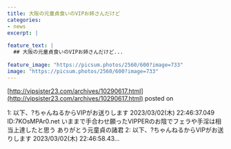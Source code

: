 ```yaml
---
title: 大阪の元童貞食いのVIPお姉さんだけど
categories:
- news
excerpt: |
  
feature_text: |
  ## 大阪の元童貞食いのVIPお姉さんだけど...
  
feature_image: "https://picsum.photos/2560/600?image=733"
image: "https://picsum.photos/2560/600?image=733"
---
```


[http://vipsister23.com/archives/10290617.html](http://vipsister23.com/archives/10290617.html)
posted on 

<!--more-->

1: 以下、?ちゃんねるからVIPがお送りします 2023/03/02(木) 22:46:37.049 ID:7KOsMPAr0.net いままで手合わせ願ったVIPPERのお陰でフェラや手淫は相当上達したと思う ありがとう元童貞の諸君 2: 以下、?ちゃんねるからVIPがお送りします 2023/03/02(木) 22:46:58.43...
